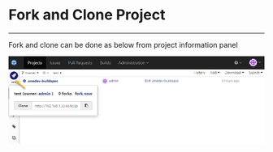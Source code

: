# Fork and Clone Project
---

Fork and clone can be done as below from project information panel

![Fork Clone](images/fork-clone.png)